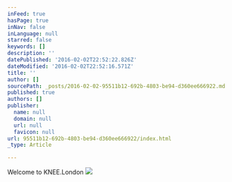 ```yaml
---
inFeed: true
hasPage: true
inNav: false
inLanguage: null
starred: false
keywords: []
description: ''
datePublished: '2016-02-02T22:52:22.826Z'
dateModified: '2016-02-02T22:52:16.571Z'
title: ''
author: []
sourcePath: _posts/2016-02-02-95511b12-692b-4803-be94-d360ee666922.md
published: true
authors: []
publisher:
  name: null
  domain: null
  url: null
  favicon: null
url: 95511b12-692b-4803-be94-d360ee666922/index.html
_type: Article

---
```

Welcome to KNEE.London
![](https://the-grid-user-content.s3-us-west-2.amazonaws.com/03b63b3a-a253-42b0-af06-43d1b7e83cb6.jpg)
